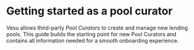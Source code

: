 
# Getting started as a pool curator

Vesu allows third-party _Pool Curators_ to create and manage new lending pools. This guide builds the starting point for new Pool Curators and contains all information needed for a smooth onboarding experience.

